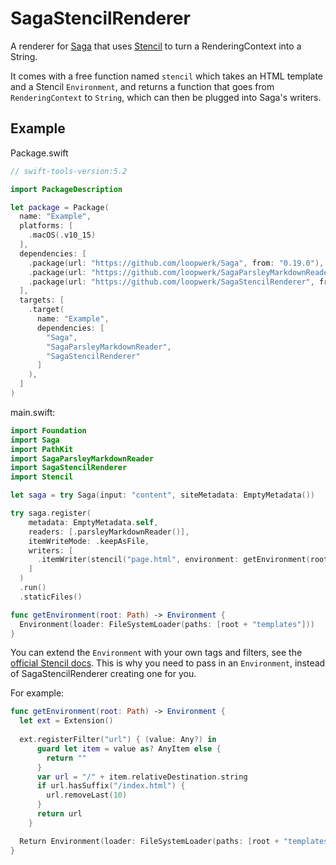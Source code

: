 # SagaStencilRenderer
A renderer for [Saga](https://github.com/loopwerk/Saga) that uses [Stencil](https://github.com/stencilproject/Stencil) to turn a RenderingContext into a String.

It comes with a free function named `stencil` which takes an HTML template and a Stencil `Environment`, and returns a function that goes from `RenderingContext` to `String`, which can then be plugged into Saga's writers.

## Example
Package.swift

``` swift
// swift-tools-version:5.2

import PackageDescription

let package = Package(
  name: "Example",
  platforms: [
    .macOS(.v10_15)
  ],
  dependencies: [
    .package(url: "https://github.com/loopwerk/Saga", from: "0.19.0"),
    .package(url: "https://github.com/loopwerk/SagaParsleyMarkdownReader", from: "0.4.0"),
    .package(url: "https://github.com/loopwerk/SagaStencilRenderer", from: "0.1.0")
  ],
  targets: [
    .target(
      name: "Example",
      dependencies: [
        "Saga",
        "SagaParsleyMarkdownReader",
        "SagaStencilRenderer"
      ]
    ),
  ]
)
```

main.swift:

```swift
import Foundation
import Saga
import PathKit
import SagaParsleyMarkdownReader
import SagaStencilRenderer
import Stencil

let saga = try Saga(input: "content", siteMetadata: EmptyMetadata())

try saga.register(
    metadata: EmptyMetadata.self,
    readers: [.parsleyMarkdownReader()],
    itemWriteMode: .keepAsFile,
    writers: [
      .itemWriter(stencil("page.html", environment: getEnvironment(root: saga.rootPath)))
    ]
  )
  .run()
  .staticFiles()

func getEnvironment(root: Path) -> Environment {
  Environment(loader: FileSystemLoader(paths: [root + "templates"]))
}
```

You can extend the `Environment` with your own tags and filters, see the [official Stencil docs](https://stencil.fuller.li/en/latest/custom-template-tags-and-filters.html). This is why you need to pass in an `Environment`, instead of SagaStencilRenderer creating one for you.

For example:

```swift
func getEnvironment(root: Path) -> Environment {
  let ext = Extension()
  
  ext.registerFilter("url") { (value: Any?) in
	  guard let item = value as? AnyItem else {
	    return ""
	  }
	  var url = "/" + item.relativeDestination.string
	  if url.hasSuffix("/index.html") {
	    url.removeLast(10)
	  }
	  return url
	}

  Return Environment(loader: FileSystemLoader(paths: [root + "templates"]), extensions: [ext])
}
```